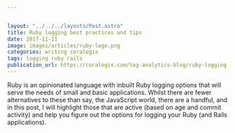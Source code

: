 ```yaml
---


layout: "../../../layouts/Post.astro"
title: Ruby logging best practices and tips
date: 2017-11-11
image: images/articles/ruby-logo.png
categories: writing coralogix
tags: logging ruby rails
publication_url: https://coralogix.com/log-analytics-blog/ruby-logging-best-practices-tips/
---
```


Ruby is an opinionated language with inbuilt Ruby logging options that will serve the needs of small and basic applications. Whilst there are fewer alternatives to these than say, the JavaScript world, there are a handful, and in this post, I will highlight those that are active (based on age and commit activity) and help you figure out the options for logging your Ruby (and Rails applications).

